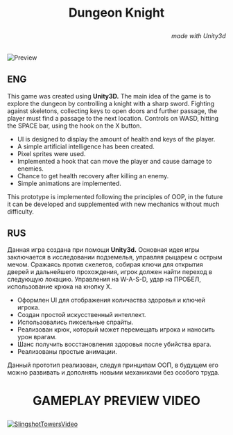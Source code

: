 # <p style="text-align: center;">**Dungeon Knight**<p>

###### <p style="text-align: right;">made with Unity3d<p>

![Preview](https://media1.giphy.com/media/Tgm87nnYSOO8ux7059/giphy.gif?cid=790b761145e39ad2960127e65d5b575efd92ddc4c9d832a9&rid=giphy.gif&ct=g)

## **ENG**

This game was created using **Unity3D.**
The main idea of the game is to explore the dungeon by controlling a knight with a sharp sword. Fighting against skeletons, collecting keys to open doors and further passage, the player must find a passage to the next location. Controls on WASD, hitting the SPACE bar, using the hook on the X button.

+ UI is designed to display the amount of health and keys of the player.
+ A simple artificial intelligence has been created.
+ Pixel sprites were used.
+ Implemented a hook that can move the player and cause damage to enemies.
+ Chance to get health recovery after killing an enemy.
+ Simple animations are implemented.

This prototype is implemented following the principles of OOP, in the future it can be developed and supplemented with new mechanics without much difficulty.

## **RUS**

Данная игра создана при помощи **Unity3d.**
Основная идея игры заключается в исследовании подземелья, управляя рыцарем с острым мечом. Сражаясь против скелетов, собирая ключи для открытия дверей и дальнейшего прохождения, игрок должен найти переход в следующую локацию. Управления на W-A-S-D, удар на ПРОБЕЛ, использование крюка на кнопку X.

+ Оформлен UI для отображения количаства здоровья и ключей игрока. 
+ Создан простой искусственный интеллект.
+ Использовались пиксельные спрайты.
+ Реализован крюк, который может перемещать игрока и наносить урон врагам.
+ Шанс получить восстановления здоровья после убийства врага.
+ Реализованы простые анимации.

Данный прототип реализован, следуя принципам ООП, в будущем его можно развивать и дополнять новыми механиками без особого труда.

# <p style="text-align: center;">**GAMEPLAY PREVIEW VIDEO**</p>

[![SlingshotTowersVideo](https://media.discordapp.net/attachments/570007120691462144/895463546048086027/unknown.png?width=1179&height=670)](https://youtu.be/MScZK9O00sw "SlingshotTowersVideo")
